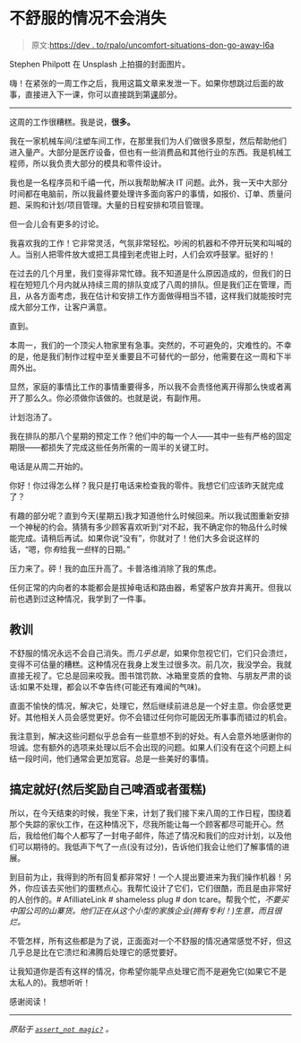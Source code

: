 # 不舒服的情况不会消失

> 原文:[https://dev . to/rpalo/uncomfort-situations-don-go-away-l6a](https://dev.to/rpalo/uncomfortable-situations-dont-go-away-l6a)

Stephen Philpott 在 Unsplash 上拍摄的封面图片。

嗨！在紧张的一周工作之后，我用这篇文章来发泄一下。如果你想跳过后面的故事，直接进入下一课，你可以直接跳到第[课](#the-lesson)部分。

* * *

这周的工作很糟糕。我是说，**很多。**

我在一家机械车间/注塑车间工作，在那里我们为人们做很多原型，然后帮助他们进入量产。大部分是医疗设备，但也有一些消费品和其他行业的东西。我是机械工程师，所以我负责大部分的模具和零件设计。

我也是一名程序员和千禧一代，所以我帮助解决 IT 问题。此外，我一天中大部分时间都在电脑前，所以我最终要处理许多面向客户的事情，如报价、订单、质量问题、采购和计划/项目管理。大量的日程安排和项目管理。

但一会儿会有更多的讨论。

我喜欢我的工作！它非常灵活，气氛非常轻松。吵闹的机器和不停开玩笑和叫喊的人。当别人把零件放大或把工具撞到老虎钳上时，人们会欢呼鼓掌。挺好的！

在过去的几个月里，我们变得非常忙碌。我不知道是什么原因造成的，但我们的日程在短短几个月内就从持续三周的排队变成了八周的排队。但是我们正在管理，而且，从各方面考虑，我在估计和安排工作方面做得相当不错，这样我们就能按时完成大部分工作，让客户满意。

直到。

本周一，我们的一个顶尖人物家里有急事。突然的，不可避免的，灾难性的。不幸的是，他是我们制作过程中至关重要且不可替代的一部分，他需要在这一周和下半周外出。

显然，家庭的事情比工作的事情重要得多，所以我不会责怪他离开得那么快或者离开了那么久。你必须做你该做的。也就是说，有副作用。

计划泡汤了。

我在排队的那八个星期的预定工作？他们中的每一个人——其中一些有严格的固定期限——都损失了完成这些任务所需的一周半的关键工时。

电话是从周二开始的。

你好！你过得怎么样？我只是打电话来检查我的零件。我想它们应该昨天就完成了？

有趣的部分呢？直到今天(星期五)我才知道他什么时候回来。所以我试图重新安排一个神秘的约会。猜猜有多少顾客喜欢听到“对不起，我不确定你的物品什么时候能完成。请稍后再试。如果你说“没有”，你就对了！他们大多会说这样的话，“嗯，你*有*给我*一些*样的日期。”

压力来了。砰！我的血压升高了。卡普洛维消除了我的焦虑。

任何正常的内向者的本能都会是拔掉电话和路由器，希望客户放弃并离开。但我以前也遇到过这种情况，我学到了一件事。

## 教训

不舒服的情况永远不会自己消失。而*几乎总是*，如果你忽视它们，它们只会溃烂，变得不可估量的糟糕。这种情况在我身上发生过很多次。前几次，我没学会。我就直接无视了。它总是回来咬我。图书馆罚款、冰箱里变质的食物、与朋友严肃的谈话:如果不处理，都会以不幸告终(可能还有难闻的气味)。

直面不愉快的情况，解决它，处理它，然后继续前进总是一个好主意。你会感觉更好。其他相关人员会感觉更好。你不会错过任何你可能因无所事事而错过的机会。

我注意到，解决这些问题似乎总会有一些意想不到的好处。有人会意外地感谢你的坦诚。您有额外的选项来处理以后不会出现的问题。如果人们没有在这个问题上纠结一段时间，他们通常会更加宽容。总是一些美好的事情。

## 搞定就好(然后奖励自己啤酒或者蛋糕)

所以，在今天结束的时候，我坐下来，计划了我们接下来八周的工作日程，围绕着那个失踪的家伙工作，在这种情况下，尽我所能让每一个顾客都尽可能开心。然后，我给他们每个人都写了一封电子邮件，陈述了情况和我们的应对计划，以及他们可以期待的。我低声下气了一点(没有过分)，告诉他们我会让他们了解事情的进展。

到目前为止，我得到的所有回复都非常好！一个人提出要进来为我们操作机器！另外，你应该去买他们的蛋糕点心。我帮忙设计了它们，它们很酷，而且是由非常好的人创作的。# AfilliateLink # shameless plug # don tcare。帮我个忙，*不要买中国公司的山寨货。他们正在从这个小型的家族企业(拥有专利！)生意，而且很烂。*

不管怎样，所有这些都是为了说，正面面对一个不舒服的情况通常感觉不好，但这几乎总是比在它溃烂和沸腾后处理它的感觉要好。

让我知道你是否有这样的情况，你希望你能早点处理它而不是避免它(如果它不是太私人的)。我想听听！

感谢阅读！

* * *

*原贴于 [`assert_not magic?`](https://assertnotmagic.com/2018/10/12/uncomfortable-things/) 。*